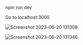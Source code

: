 npm run dev

Go to localhost:3000

![Screenshot 2023-06-20 131308](https://github.com/Ryvier/chat-app/assets/121738229/1fde74de-52b0-4b9d-99eb-06767bf9eb7d)

![Screenshot 2023-06-20 131346](https://github.com/Ryvier/chat-app/assets/121738229/bef9e3ac-d347-4495-8b71-5f2ff5456a3b)
